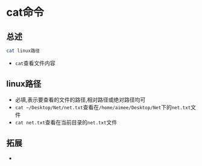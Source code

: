 # cat命令

## 总述
```bash
cat linux路径
```

* `cat`查看文件内容

## linux路径

* 必填,表示要查看的文件的路径,相对路径或绝对路径均可
* `cat ~/Desktop/Net/net.txt`查看在`/home/aimee/Desktop/Net`下的`net.txt`文件
* `cat net.txt`查看在当前目录的`net.txt`文件

## 拓展

* 

